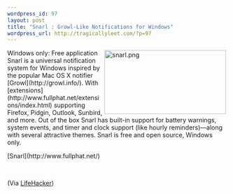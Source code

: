 ```yaml
--- 
wordpress_id: 97
layout: post
title: "Snarl : Growl-Like Notifications for Windows"
wordpress_url: http://tragicallyleet.com/?p=97
---
```


<p>
<img alt="snarl.png" src="http://www.lifehacker.com/assets/resources/2008/07/snarl.png" width="278" height="146" align="right" hspace="4" vspace="2" align="right" />Windows only: Free application Snarl is a universal notification system for Windows inspired by the popular Mac OS X notifier [Growl](http://growl.info/).  With [extensions](http://www.fullphat.net/extensions/index.html) supporting Firefox, Pidgin, Outlook, Sunbird, and more. Out of the box Snarl has built-in support for battery warnings, system events, and timer and clock support (like hourly reminders)—along with several attractive themes. Snarl is free and open source, Windows only. 
<br />
<div class="related">[Snarl](http://www.fullphat.net/)</div></p>

<br style="clear: both;"/>

(Via [LifeHacker](http://lifehacker.com/399381/snarl-displays-growl+like-universal-notifications))
